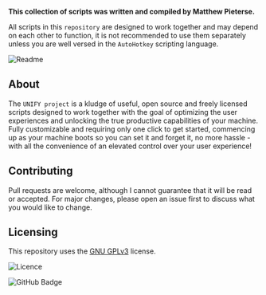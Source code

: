 **This collection of scripts was written and compiled by Matthew Pieterse.**

All scripts in this `repository` are designed to work together and may depend on each other to function, it is not recommended to use them separately unless you are well versed in the `AutoHotkey` scripting language.

![Readme](https://readme.com/static/brandkit/readme-blue.png)

## About
The `UNIFY project` is a kludge of useful, open source and freely licensed scripts designed to work together with the goal of optimizing the user experiences and unlocking the true productive capabilities of your machine. Fully customizable and requiring only one click to get started, commencing up as your machine boots so you can set it and forget it, no more hassle - with all the convenience of an elevated control over your user experience!
## Contributing
Pull requests are welcome, although I cannot guarantee that it will be read or accepted. For major changes, please open an issue first to discuss what you would like to change.
## Licensing
This repository uses the [GNU GPLv3](https://spdx.org/licenses/GPL-3.0-or-later.html) license.

![Licence](https://www.gnu.org/graphics/gplv3-127x51.png)




















![GitHub Badge](https://img.shields.io/github/repo-size/mpiet-za/UNIFY-Project?color=green&label=REPOSITORY&logo=git&logoColor=white&style=for-the-badge)